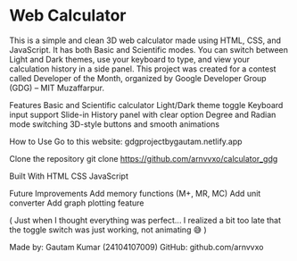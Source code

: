 # Web Calculator
This is a simple and clean 3D web calculator made using HTML, CSS, and JavaScript. It has both Basic and Scientific modes. You can switch between Light and Dark themes, use your keyboard to type, and view your calculation history in a side panel.
This project was created for a contest called Developer of the Month, organized by Google Developer Group (GDG) – MIT Muzaffarpur.

Features
Basic and Scientific calculator
Light/Dark theme toggle
Keyboard input support
Slide-in History panel with clear option
Degree and Radian mode switching
3D-style buttons and smooth animations

How to Use
Go to this website: gdgprojectbygautam.netlify.app

Clone the repository
git clone https://github.com/arnvvxo/calculator_gdg

Built With
HTML
CSS
JavaScript

Future Improvements
Add memory functions (M+, MR, MC)
Add unit converter
Add graph plotting feature



( Just when I thought everything was perfect...
I realized a bit too late that the toggle switch was just working, not animating 😅 ) 


Made by: Gautam Kumar (24104107009)
GitHub: github.com/arnvvxo
